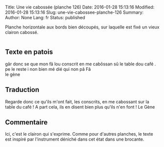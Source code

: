 Title: Une vie cabossée (planche 126)
Date: 2016-01-28 15:13:16
Modified: 2016-01-28 15:13:16
Slug: une-vie-cabossee-planche-126
Summary: 
Author: None
Lang: fr
Status: published

<p style="text-align:justify;">Planche horizontale aux bords bien découpés, sur laquelle est fixé un vieux clairon cabossé. 
</p>
<img style="float: center;" alt="" src="{static}/images/planche_126.png">

## Texte en patois
gâr donc se que mon fâ lou conscrit en me cabôssan sû le table dou café . pe le reste i non bien mé dié qui non pâ Fâ         
                       le  gène

## Traduction
Regarde donc ce qu'ils m'ont fait, les conscrits, en me cabossant sur la table du café ! 
A part cela, ils en disent bien plus qu'ils n'en font !
Le Gène

## Commentaire
Ici, c'est le clairon qui s'exprime.
Comme pour d'autres planches, le texte est inspiré par l'instrument déniché dans cet état dans une brocante.

